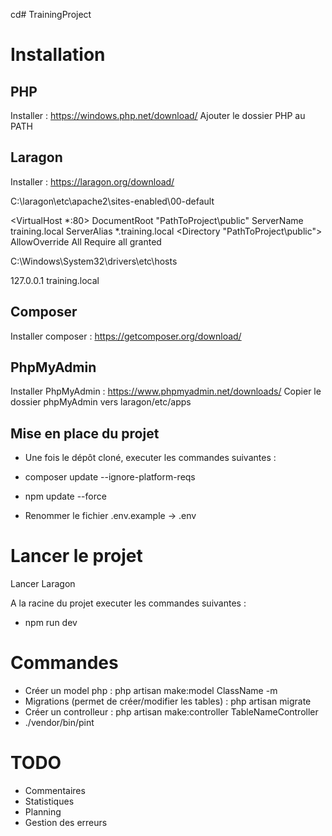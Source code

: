 cd# TrainingProject

# Installation

## PHP

Installer : https://windows.php.net/download/
Ajouter le dossier PHP au PATH

## Laragon

Installer : https://laragon.org/download/

C:\laragon\etc\apache2\sites-enabled\00-default

<VirtualHost *:80>
	DocumentRoot "PathToProject\public"
	ServerName training.local
	ServerAlias *.training.local
	<Directory "PathToProject\public">
		AllowOverride All
		Require all granted
	</Directory>
</VirtualHost>

C:\Windows\System32\drivers\etc\hosts

127.0.0.1 training.local

## Composer

Installer composer : https://getcomposer.org/download/

## PhpMyAdmin

Installer PhpMyAdmin : https://www.phpmyadmin.net/downloads/
Copier le dossier phpMyAdmin vers laragon/etc/apps

## Mise en place du projet

- Une fois le dépôt cloné, executer les commandes suivantes :
- composer update --ignore-platform-reqs
- npm update --force

- Renommer le fichier .env.example -> .env

# Lancer le projet

Lancer Laragon

A la racine du projet executer les commandes suivantes :
- npm run dev



# Commandes

- Créer un model php : php artisan make:model ClassName -m
- Migrations (permet de créer/modifier les tables) : php artisan migrate
- Créer un controlleur : php artisan make:controller TableNameController
- ./vendor/bin/pint


# TODO

- Commentaires
- Statistiques
- Planning
- Gestion des erreurs


